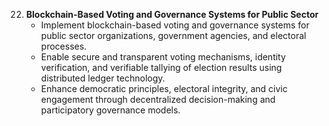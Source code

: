 22. **Blockchain-Based Voting and Governance Systems for Public Sector**
    - Implement blockchain-based voting and governance systems for public sector organizations, government agencies, and electoral processes.
    - Enable secure and transparent voting mechanisms, identity verification, and verifiable tallying of election results using distributed ledger technology.
    - Enhance democratic principles, electoral integrity, and civic engagement through decentralized decision-making and participatory governance models.